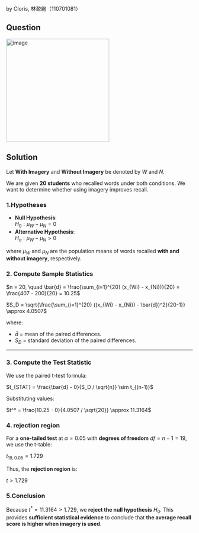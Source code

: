 by Cloris, 林盈絢（110701081）

## Question
<img width="278" alt="image" src="https://github.com/user-attachments/assets/025d4309-9a3e-419d-844f-dbae6aa5f170" />


## Solution
Let **With Imagery** and **Without Imagery** be denoted by $W$ and $N$.

We are given **20 students** who recalled words under both conditions. We want to determine whether using imagery improves recall.

### 1.Hypotheses
- **Null Hypothesis**:  
  $H_0: \mu_W - \mu_N = 0$  
- **Alternative Hypothesis**:  
  $H_a: \mu_W - \mu_N > 0$  

where $\mu_W$ and $\mu_N$ are the population means of words recalled **with and without imagery**, respectively.

### 2. Compute Sample Statistics
$n = 20, \quad \bar{d} = \frac{\sum_{i=1}^{20} (x_{Wi} - x_{Ni})}{20} = \frac{407 - 200}{20} = 10.25$  

$S_D = \sqrt{\frac{\sum_{i=1}^{20} ((x_{Wi} - x_{Ni}) - \bar{d})^2}{20-1}} \approx 4.0507$  

where:
- $\bar{d}$ = mean of the paired differences.
- $S_D$ = standard deviation of the paired differences.

---

### 3. Compute the Test Statistic
We use the paired t-test formula:

$t_{STAT} = \frac{\bar{d} - 0}{S_D / \sqrt{n}} \sim t_{(n-1)}$  

Substituting values:

$t^* = \frac{10.25 - 0}{4.0507 / \sqrt{20}} \approx 11.3164$  


### 4. rejection region
For a **one-tailed test** at $\alpha = 0.05$ with **degrees of freedom** $df = n - 1 = 19$, we use the t-table:

$t_{19, 0.05} = 1.729$  

Thus, the **rejection region** is:

$t > 1.729$  


### 5.Conclusion
Because $t^* = 11.3164 > 1.729$, we **reject the null hypothesis** $H_0$. This provides **sufficient statistical evidence** to conclude that **the average recall score is higher when imagery is used**.
